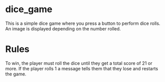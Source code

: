 # dice_game

This is a simple dice game where you press a button to perform dice rolls. An image is displayed depending on the number rolled.

# Rules

To win, the player must roll the dice until they get a total score of 21 or more. If the player rolls 1 a message tells them that they lose
and restarts the game.

